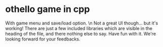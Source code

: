 # othello game in cpp
With game menu and save/load option. \n
Not a great UI though... but it's working!
There are just a few included libraries which are visible in the heading of the file, and there nothing else to say.
Have fun with it. We're looking forward for your feedbacks.
